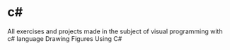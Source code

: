 # c#
All exercises and projects made in the subject of visual programming with c# language
 Drawing Figures Using C#
